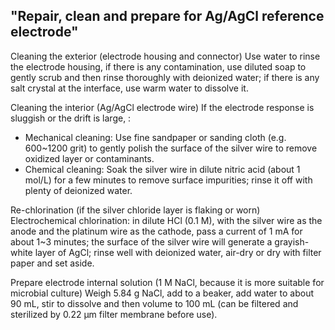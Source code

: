 ## "Repair, clean and prepare for Ag/AgCl reference electrode"


Cleaning the exterior (electrode housing and connector)
Use water to rinse the electrode housing, if there is any contamination, use diluted soap to gently scrub and then rinse thoroughly with deionized water; if there is any salt crystal at the interface, use warm water to dissolve it.



Cleaning the interior (Ag/AgCl electrode wire)
If the electrode response is sluggish or the drift is large, :
- Mechanical cleaning: Use fine sandpaper or sanding cloth (e.g. 600~1200 grit) to gently polish the surface of the silver wire to remove oxidized layer or contaminants.
- Chemical cleaning: Soak the silver wire in dilute nitric acid (about 1 mol/L) for a few minutes to remove surface impurities; rinse it off with plenty of deionized water.



Re-chlorination (if the silver chloride layer is flaking or worn)
Electrochemical chlorination: in dilute HCl (0.1 M), with the silver wire as the anode and the platinum wire as the cathode, pass a current of 1 mA for about 1~3 minutes; the surface of the silver wire will generate a grayish-white layer of AgCl; rinse well with deionized water, air-dry or dry with filter paper and set aside.



Prepare electrode internal solution (1 M NaCl, because it is more suitable for microbial culture)
Weigh 5.84 g NaCl, add to a beaker, add water to about 90 mL, stir to dissolve and then volume to 100 mL (can be filtered and sterilized by 0.22 μm filter membrane before use).
